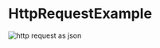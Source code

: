# HttpRequestExample

![http request as json](https://s19.picofile.com/file/8431009934/HttpRequest_AspNetCore5.png)
